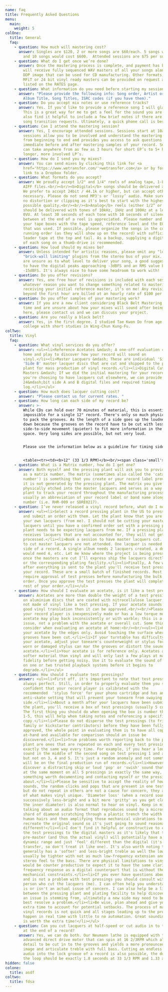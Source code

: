 ```yaml
---
name: faq
title: Frequently Asked Questions
menu:
  main:
    weight: 5
colOne:
  title: General
  faq:
    - question: How much will mastering cost?
      answer: Singles are $120, 2 or more songs are $60/each. 5 songs would cost $300
        and 10 songs would cost $600.  Attended sessions are $75 per song.
    - question: What do I get once we’re done?
      answer: Once the mastering process is complete, and payment has been made, you
        will receive fully sequenced WAV masters of all your songs along with a
        DDP image that can be used for CD manufacturing. Other formats, such as
        MFiT or 24 bit vinyl ready masters can be provided on request and are
        listed on the RATES page.
    - question: What information do you need before starting my session?
      answer: "Please provide the following info: Song order, Artist or Band name,
        Album Title, Song Titles, ISRC codes (if you have them)."
    - question: Do you accept mix notes or use reference tracks?
      answer: Yes. If you'd like to provide a reference song I will gladly accept it.
        This is a great way for me to get a feel for the sound you are after. I
        also find it helpful to include a few brief notes if there are specific
        song transition requests. Ultimately, a quick phone call is best.
    - question: Can I attend the mastering session?
      answer: Yes, I encourage attended sessions. Sessions start at 10am. Attended
        sessions allow you to be involved and understand the mastering process
        from beginning to end and provides you access to ask questions and hear
        immediate before and after mastering samples of your record. Sessions
        can take anywhere from as few as 3 hours for short EP’s to 5+ hours for
        longer, more involved LP’s.
    - question: How do I send you my mixes?
      answer: You can send mixes by clicking this link for <a
        href='https://www.wetransfer.com/'>wetransfer.com</a> or by forwarding a
        link to a Dropbox folder.
    - question: What formats do you accept?
      answer: We proudly accept 1/2" and 1/4" reels of analog tape, 1-bit DSD, WAV or
        AIFF files.<br/><br/><b>Digital</b> songs should be delivered as Stereo.
        We prefer to accept 24bit / 44.1k or higher, but can accept others if
        necessary. Please do not send MP3's or ‘lossy’ audio. Make sure there is
        no distortion or clipping as it's best to start with the highest
        possible quality.<br/><br/><b>Analog</b> reels (either 1/2” or 1/4”)
        should be delivered with tones of 10kHz, 1kHz and 100Hz at a level of
        0VU. At least 30 seconds of each tone with 10 seconds of silence in
        between at the end of a reel is appreciated. Please number and label
        your tape boxes with the tape speed, reference level and the EQ standard
        that was used. If possible, please organize the songs in the correct
        running order (as they will show up on the record) with sufficient
        leader tape at the top and tail. As a backup, supplying a digital copy
        of each song on a thumb-drive is recommended.
    - question: How loud should my mixes be?
      answer: Unless intended for artistic reasons, please omit any "loudness" or
        "brick-wall limiting" plugins from the stereo bus of your mix. If you
        are unsure as to what level to deliver your song, a good suggestion is
        to have the digital peaks approaching -3dBFS and an RMS value below
        -15dBFS. It's always nice to have some headroom to work with!
    - question: Do you offer revisions?
      answer: Yes, one free hour of revisions is included with each session. If for
        whatever reason you want to change something related to mastering after
        receiving your initial reference master, it’s on me! Any revisions
        beyond the first hour are billed at an hourly rate of $100 per hour.
    - question: Do you offer samples of your mastering work?
      answer: If you are a new client considering Black Belt Mastering for the first
        time and are unsure about how your mixes will sound after being mastered
        here, please contact us and we can discuss your project.
    - question: Are you really a black belt?
      answer: Yes, in the first degree. I studied Tae Kwon Do from age 12 through
        college with short studies in Wing-Chun Kung-Fu.
colTwo:
  title: Vinyl
  faq:
    - question: What vinyl services do you offer?
      answer: <ul><li>Reference Acetates &mdash; A one-off evaluation cut you take
        home and play to discover how your record will sound on
        vinyl.</li><li>Master Lacquers &mdash; These are individual 'Side A' and
        'Side B' master lacquer discs that are cut and shipped to the pressing
        plant for mass production of vinyl records.</li><li>Digital Cutting
        Masters &mdash; If we did the initial mastering for your record and
        you're choosing to have lacquers cut elsewhere, we can provide the
        24&mdash;bit side A and B digital files and required timing
        log.</li></ul>
    - question: How much does lacquer cutting cost?
      answer: "Please contact us for current rates. "
    - question: How long can each side of my record be?
      answer: >-
        While CDs can hold over 70 minutes of material, this is essentially
        impossible for a single 12" record. There's only so much physical space
        to pack the grooves. As the length of a side goes up the loudness goes
        down because the grooves on the record have to be cut with less
        side-to-side movement (quieter) to fit more information in the allotted
        space. Very long sides are possible, but not very loud.


        Please use the information below as a guideline for timing sides:


        <table><tr><td><b>12" (33 1/3 RPM)</b><br/><span class='small'>Best &mdash; 18 minutes per side</span><br/><span class='small'>OK &mdash; 20 minutes per side</span></td><td><b>12" (45 RPM)</b><br/><span class='small'>Best &mdash; 8 to 9 minutes per side</span><br/><span class='small'>OK &mdash; 12 minutes per side</span></td></tr><tr><td><b>10" (33 1/3 RPM)</b><br/><span class='small'>Best &mdash; 8 to 9 minutes per side</span><br/><span class='small'>OK &mdash; 13 minutes per side</span></td><td><b>10" (45 RPM)</b><br/><span class='small'>Best &mdash; 6 to 7 minutes per side</span><br/><span class='small'>OK &mdash; 10 minutes per side</span></td></tr><tr><td><b>7" (33 1/3 RPM)</b><br/><span class='small'>Best &mdash; 6 minutes per side</span><br/><span class='small'>Meh &mdash; 8 minutes per side</span></td><td><b>7" (45 RPM)</b><br/><span class='small'>Best &mdash; 3 minutes per side</span><br/><span class='small'>OK &mdash; 5 minutes per side</span></td></tr></table>
    - question: What is a Matrix number, how do I get one?
      answer: Both myself and the pressing plant will ask you to provide what's known
        as a matrix number. The matrix (sometimes also called the 'catalog
        number') is something that you create or your record label provides you,
        it is not generated by the pressing plant. The matrix you give me is
        physically etched into the master lacquers and serves as a way for the
        plant to track your record throughout the manufacturing process. It's
        usually an abbreviation of your record label or band name along with a
        number (i.e. RHR-009 or SDRE0217).
    - question: I’ve never released a vinyl record before, what do I need to know?
      answer: <ul><li>Select a record pressing plant in the US to press your records
        and submit an order with them. Let the plant know that you are providing
        your own lacquers (from me). I should not be cutting your master
        lacquers until you have a confirmed order set with a pressing plant. The
        plant needs to be expecting lacquers from me. If a pressing plant
        receives lacquers that are not accounted for, they will not get
        processed.</li><li>Book a session to have master lacquers cut. Sessions
        to cut master lacquers are not attended. One lacquer is needed for each
        side of a record. A single album needs 2 lacquers created, a double LP
        would need 4, etc. Let me know where the project is being pressed, and
        once the masters are cut I’ll express ship the lacquers directly to it
        or the corresponding plating facility.</li><li>Finally, A few weeks
        after everything is sent to the plant you'll receive test pressings of
        your record. These are a small batch of finished records. Most plants
        require approval of test presses before manufacturing the bulk of your
        order. Once you approve the test presses the plant will complete the
        rest of your order.</li></ul>
    - question: How should I evaluate an acetate, is it like a test pressing?
      answer: Acetates are more than double the weight of a test pressing and are cut
        on aluminium discs that are coated with nitrocellulose lacquer; they are
        not made of vinyl like a test pressing. If your acetate sounds like a
        good vinyl translation then it can be approved.<br/><br/>Please note, if
        your record player is inexpensively made or has a low torque motor the
        acetate may play back inconsistently or with warble; this is a turntable
        issue, not a problem with the acetate or overall cut. Some things to
        consider when evaluating an acetate at home:<br/><br/><ul><li>Handle
        your acetate by the edges only. Avoid touching the surface where the
        grooves have been cut.</li><li>If your turntable has difficulty playing
        your acetate, adjust your tonearm's counterweight or stylus force; a
        worn or damaged stylus can mar the grooves or distort the sound of the
        acetate.</li><li>Your acetate is for reference only. Acetates are a
        softer material than vinyl and will only last a few plays at maximum
        fidelity before getting noisy. Use it to evaluate the sound of the cut
        on one or two trusted playback systems before it begins to
        degrade.</li></ul>
    - question: How should I evaluate test pressings?
      answer: <ul><li>First off, it's important to note that test pressings are not
        always perfect. Still, in order to properly evaluate them you should be
        confident that your record player is calibrated with the
        recommended  'stylus force' for your phono cartridge and has an
        anti-skate setting that will prevent your tonearm from swaying side to
        side.</li><li>About a month after your lacquers have been submitted to
        the plant, you'll receive a box of test pressings (usually 5 copies).
        The first thing you should do when opening the box is number the tests
        1-5, this will help when taking notes and referencing a specific
        copy.</li><li>Please do not disperse the test pressings (to friends or
        family or kickstarter contributors) before they have been fully
        approved, the whole point in evaluating them is to have all copies
        at-hand and available for comparison should an issue be
        discovered.</li><li>True problems worth reporting back to the pressing
        plant are ones that are repeated on each and every test pressing in
        exactly the same way every time. For example, if you hear a loud 'zip'
        sound in the middle of the second song on test pressing 1 and again on 2
        but not on 3, 4 and 5. It's just a random anomaly and not something that
        will be on the final production run of records.</li><li>However, if you
        discover a distracting skip or loud 'pop' or 'swish' sound that happens
        at the same moment on all 5 pressings in exactly the same way, this is
        something worth documenting and contacting myself or the pressing plant
        about.</li><li>Please be sensitive to accept the reality of how vinyl
        sounds, the random clicks and pops that are present in one test pressing
        but do not repeat in others are not a cause for concern, they are part
        of what makes vinyl unique. 'Diameter loss' (when a record sounds
        successively less-bright and a bit more 'gritty' as you get closer to
        the inner diameter) is also normal to hear on vinyl. Keep in mind, we're
        talking about an audio format that reproduces sound by a microscopic
        shard of diamond scratching through a plastic trench the width of two
        human hairs and then amplifying those mechanical vibrations to then
        recreate the original sound so it's just going to sound reasonably
        different!</li><li>I don't find it helpful or constructive to compare
        the test pressings to the digital masters as it's likely that the vinyl
        pre-master (and thus the actual vinyl) will potentially have a bit more
        dynamic range and just 'feel' different than the digital (it's not a 1:1
        transfer, so don't treat it like one). It's also worth noting that vinyl
        generally has a 'softer' and less-bright treble as well the low-end will
        usually be tighter with not as much low-frequency extension and less
        stereo feel to the bass. There are physical limitations to vinyl and it
        would be counter productive to expect it to have the same clarity and
        frequency response as a digital counterpart that is without the same
        mechanical constraints.</li><li>If you ever have questions about what is
        and is not a problem with test pressings you should consult with the
        person who cut the lacquers (me). I can often help you understand what
        is or isn't an actual issue of concern. I can also help be a liaison
        between the pressing plant and plating facility to help discover where
        an issue is stemming from, ultimately a new side may need to be cut to
        best resolve a problem.</li><li>Be wise, plan ahead and give yourself
        extra time to account for potential setbacks. The process of making
        vinyl records is not quick and all stages leading up to the pressing
        happen in real time with little to no automation. Great sounding vinyl
        is worth the extra time!</li></ul>
    - question: Can you cut lacquers at half-speed or cut audio in to the lock groove
        at the end of a record?
      answer: Yes, we can do both. Our Neumann lathe is equipped with the most
        advanced direct drive motor that can spin at 16 2/3RPM which allows more
        detail to be cut in to the grooves and yields a more pronounced stereo
        image and articulate treble with full bass. Cutting an endless loop of
        audio into the lock groove of a record is also possible, the duration of
        the loop should be exactly 1.8 seconds at 33 1/3 RPM and 1.33 at 45 RPM.
hidden: false
colone:
  title: asdf
coltwo:
  title: fdsa
---
```


